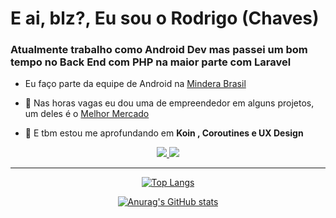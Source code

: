 <h1 align="left">E ai, blz?, Eu sou o Rodrigo (Chaves)</h1>
<h3 align="left">Atualmente trabalho como Android Dev mas passei um bom tempo no Back End com PHP na maior parte com Laravel</h3>

- Eu faço parte da equipe de Android na [Mindera Brasil](https://mindera.com/)

- 🔭 Nas horas vagas eu dou uma de empreendedor em alguns projetos, um deles é o  [Melhor Mercado](https://play.google.com/store/apps/details?id=com.chavesdev.melhormercado)

- 🌱 E tbm estou me aprofundando em **Koin , Coroutines e UX Design**

<div align="center">
<a href="https://linkedin.com/in/rodrigochavesdev" target="blank">
<img src="https://camo.githubusercontent.com/c00f87aeebbec37f3ee0857cc4c20b21fefde8a96caf4744383ebfe44a47fe3f/68747470733a2f2f696d672e736869656c64732e696f2f62616467652f2d4c696e6b6564496e2d2532333030373742353f7374796c653d666f722d7468652d6261646765266c6f676f3d6c696e6b6564696e266c6f676f436f6c6f723d7768697465" data-canonical-src="https://img.shields.io/badge/-LinkedIn-%230077B5?style=for-the-badge&amp;logo=linkedin&amp;logoColor=white" style="max-width: 100%;">
</a>
<a href="https://instagram.com/chavesdev" target="blank">
<img src="https://camo.githubusercontent.com/acaa286597b43c96dc02b69b90de15a65c52063e31835b763a061cc815f64bac/68747470733a2f2f696d672e736869656c64732e696f2f62616467652f2d496e7374616772616d2d2532334534343035463f7374796c653d666f722d7468652d6261646765266c6f676f3d696e7374616772616d266c6f676f436f6c6f723d7768697465" data-canonical-src="https://img.shields.io/badge/-Instagram-%23E4405F?style=for-the-badge&amp;logo=instagram&amp;logoColor=white" style="max-width: 100%;">
</a>

</div>

<hr>
<div align="center">

[![Top Langs](https://github-readme-stats.vercel.app/api/top-langs/?username=chavesdev&layout=compact&theme=onedark)](https://github.com/anuraghazra/github-readme-stats)

[![Anurag's GitHub stats](https://github-readme-stats.vercel.app/api?username=chavesdev&count_private=true&show_icons=true&theme=onedark)](https://github.com/anuraghazra/github-readme-stats)

</div>


